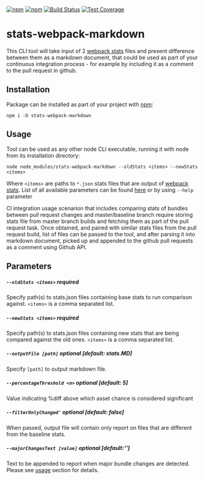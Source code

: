 [![npm](https://img.shields.io/npm/v/stats-webpack-markdown.svg)](https://www.npmjs.com/package/stats-webpack-markdown)
[![npm](https://img.shields.io/npm/dm/stats-webpack-markdown.svg)](https://www.npmjs.com/package/stats-webpack-markdown)
[![Build Status](https://travis-ci.org/monkey3310/stats-webpack-markdown.svg?branch=master)](https://travis-ci.org/monkey3310/stats-webpack-markdown)
[![Test Coverage](https://api.codeclimate.com/v1/badges/b62d23681dd237efc935/test_coverage)](https://codeclimate.com/github/monkey3310/stats-webpack-markdown/test_coverage)
# stats-webpack-markdown
This CLI tool will take input of 2 [webpack stats](https://github.com/webpack/docs/wiki/node.js-api#stats) files and present difference between them as a markdown document, that could be used as part of your continuous integration process - for example by including it as a comment to the pull request in github.

## Installation

Package can be installed as part of your project with [npm](https://www.npmjs.com/package/stats-webpack-markdown):

```
npm i -D stats-webpack-markdown
```

## Usage

Tool can be used as any other node CLI executable, running it with node from its installation directory:
```
node node_modules/stats-webpack-markdown --oldStats <items> --newStats <items>
```
Where `<items>` are paths to `*.json` stats files that are output of [webpack stats](https://github.com/webpack/docs/wiki/node.js-api#stats). List of all available parameters can be found [here](#parameters) or by using `--help` parameter

CI integration usage scenarion that includes comparing stats of bundles between pull request changes and master/baseline branch require storing stats file from master branch builds and fetching them as part of the pull request task. Once obtained, and paired with similar stats files from the pull request build, list of files can be passed to the tool, and after parsing it into markdown document, picked up and appended to the github pull requests as a comment using Github API.

## Parameters

##### `--oldStats <items>` _required_
Specify path(s) to stats.json files containing base stats to run comparison against. `<items>` is a comma separated list.
##### `--newStats <items>` _required_
Specify path(s) to stats.json files containing new stats that are being compared against the old ones. `<items>` is a comma separated list.
##### `--outputFile [path]` _optional [default: stats.MD]_
Specify `[path]` to output markdown file.
##### `--percentageThreshold <n>` _optional [default: 5]_
Value indicating %diff above which asset chance is considered significant
##### `--filterOnlyChanged'` _optional [default: false]_
When passed, output file will contain only report on files that are different from the baseline stats.
##### `--majorChangesText [value]` _optional [default:'']_
Text to be appended to report when major bundle changes are detected. Please see [usage](#usage) section for details.
